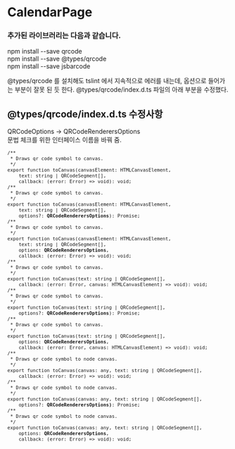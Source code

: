 # CalendarPage


### 추가된 라이브러리는 다음과 같습니다.
npm install --save qrcode<br>
npm install --save @types/qrcode<br>
npm install --save jsbarcode<br>



@types/qrcode 를 설치해도 tslint 에서 지속적으로 에러를 내는데, 옵션으로 들어가는 부분이 잘못 된 듯 한다. @types/qrcode/index.d.ts 파일의 아래 부분을 수정했다.<br>

@types/qrcode/index.d.ts 수정사항
---------------------------------------------

QRCodeOptions -> QRCodeRenderersOptions <br>
문법 체크를 위한 인터페이스 이름을 바꿔 줌.<br>
<pre style="font-size:8pt">
/**
 * Draws qr code symbol to canvas.
 */
export function toCanvas(canvasElement: HTMLCanvasElement, 
	text: string | QRCodeSegment[],
	callback: (error: Error) => void): void;
/**
 * Draws qr code symbol to canvas.
 */
export function toCanvas(canvasElement: HTMLCanvasElement, 
	text: string | QRCodeSegment[],
	options?: <strong>QRCodeRenderersOptions</strong>): Promise<any>;
/**
 * Draws qr code symbol to canvas.
 */
export function toCanvas(canvasElement: HTMLCanvasElement, 
	text: string | QRCodeSegment[],
	options: <strong>QRCodeRenderersOptions</strong>, 
	callback: (error: Error) => void): void;
/**
 * Draws qr code symbol to canvas.
 */
export function toCanvas(text: string | QRCodeSegment[],
	callback: (error: Error, canvas: HTMLCanvasElement) => void): void;
/**
 * Draws qr code symbol to canvas.
 */
export function toCanvas(text: string | QRCodeSegment[], 
	options?: <strong>QRCodeRenderersOptions</strong>): Promise<any>;
/**
 * Draws qr code symbol to canvas.
 */
export function toCanvas(text: string | QRCodeSegment[], 
	options: <strong>QRCodeRenderersOptions</strong>, 
	callback: (error: Error, canvas: HTMLCanvasElement) => void): void;
/**
 * Draws qr code symbol to node canvas.
 */
export function toCanvas(canvas: any, text: string | QRCodeSegment[], 
	callback: (error: Error) => void): void;
/**
 * Draws qr code symbol to node canvas.
 */
export function toCanvas(canvas: any, text: string | QRCodeSegment[], 
	options?: <strong>QRCodeRenderersOptions)</strong>: Promise<any>;
/**
 * Draws qr code symbol to node canvas.
 */
export function toCanvas(canvas: any, text: string | QRCodeSegment[], 
	options: <strong>QRCodeRenderersOptions</strong>, 
	callback: (error: Error) => void): void;
</pre>
